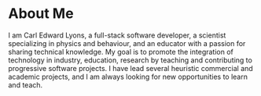# About Me

I am Carl Edward Lyons,
a full-stack software developer,
a scientist specializing in physics and behaviour,
and an educator with a passion for sharing technical knowledge.
My goal is to promote the integration of technology in industry, education,
    research by teaching and contributing to progressive software projects.
I have lead several heuristic commercial and academic projects,
    and I am always looking for new opportunities to learn and teach.
